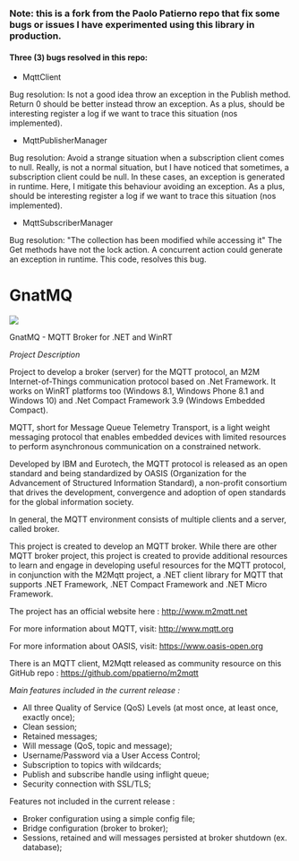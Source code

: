 ### Note: this is a fork from the Paolo Patierno repo that fix some bugs or issues I have experimented using this library in production.

#### Three (3) bugs resolved in this repo:
* MqttClient

Bug resolution:
Is not a good idea throw an exception in the Publish method.
Return 0 should be better instead throw an exception.
As a plus, should be interesting register a log if we want to trace this situation (nos implemented).

* MqttPublisherManager

Bug resolution:
Avoid a strange situation when a subscription client comes to null.
Really, is not a normal situation, but I have noticed that sometimes, a subscription client could be null.
In these cases, an exception is generated in runtime.
Here, I mitigate this behaviour avoiding an exception.
As a plus, should be interesting register a log if we want to trace this situation (nos implemented).

* MqttSubscriberManager

Bug resolution:
"The collection has been modified while accessing it"
The Get methods have not the lock action.
A concurrent action could generate an exception in runtime.
This code, resolves this bug.


# GnatMQ

![](images/gnat.jpg)

GnatMQ - MQTT Broker for .NET and WinRT

*Project Description*

Project to develop a broker (server) for the MQTT protocol, an M2M Internet-of-Things communication protocol based on .Net Framework. It works on WinRT platforms too (Windows 8.1, Windows Phone 8.1 and Windows 10) and .Net Compact Framework 3.9 (Windows Embedded Compact).

MQTT, short for Message Queue Telemetry Transport, is a light weight messaging protocol that enables embedded devices with limited resources to perform asynchronous communication on a constrained network.

Developed by IBM and Eurotech, the MQTT protocol is released as an open standard and being standardized by OASIS (Organization for the Advancement of Structured Information Standard), a non-profit consortium that drives the development, convergence and adoption of open standards for the global information society.

In general, the MQTT environment consists of multiple clients and a server, called broker.

This project is created to develop an MQTT broker.  While there are other MQTT broker project, this project is created to provide additional resources to learn and engage in developing useful resources for the MQTT protocol, in conjunction with the M2Mqtt project, a .NET client library for MQTT that supports .NET Framework, .NET Compact Framework and .NET Micro Framework.

The project has an official website here :  http://www.m2mqtt.net

For more information about MQTT, visit: http://www.mqtt.org

For more information about OASIS, visit: https://www.oasis-open.org

There is an MQTT client, M2Mqtt released as community resource on this GitHub repo : https://github.com/ppatierno/m2mqtt

*Main features included in the current release :*

* All three Quality of Service (QoS) Levels (at most once, at least once, exactly once);
* Clean session;
* Retained messages;
* Will message (QoS, topic and message);
* Username/Password via a User Access Control;
* Subscription to topics with wildcards;
* Publish and subscribe handle using inflight queue;
* Security connection with SSL/TLS;

Features not included in the current release :

* Broker configuration using a simple config file;
* Bridge configuration (broker to broker);
* Sessions, retained and will messages persisted at broker shutdown (ex. database); 
